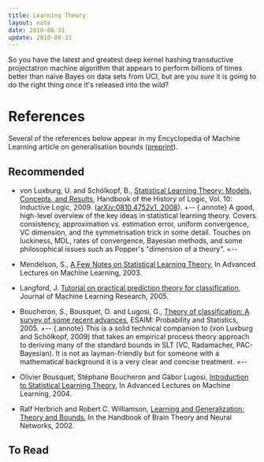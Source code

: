 ```yaml
---
title: Learning Theory
layout: note
date: 2010-08-31
update: 2010-08-31
---
```


So you have the latest and greatest deep kernel hashing transductive projectatron machine algorithm that appears to perform billions of times better than naive Bayes on data sets from UCI, but are you _sure_ it is going to do the right thing once it's released into the wild?

# References

Several of the references below appear in my Encyclopedia of Machine Learning article on generalisation bounds ([preprint](/files/pubs/eml10.pdf)).

## Recommended

* von Luxburg, U. and Schölkopf, B., [Statistical Learning Theory: Models, Concepts, and Results](http://www.kyb.mpg.de/publications/attachments/HHL10_vonLuxburg_5955%5B0%5D.pdf), Handbook of the History of Logic, Vol. 10: Inductive Logic, 2009. ([arXiv:0810.4752v1, 2008](http://arxiv.org/abs/0810.4752)).
  +-- {.annote}
  A good, high-level overview of the key ideas in statistical learning theory. Covers consistency, approximation vs. estimation error, uniform convergence, VC dimension, and the symmetrisation trick in some detail. Touches on luckiness, MDL, rates of convergence, Bayesian methods, and some philosophical issues such as Popper's "dimension of a theory".
  =--

* Mendelson, S., [A Few Notes on Statistical Learning Theory](http://wwwmaths.anu.edu.au/~mendelso/papers/summer02.pdf), In Advanced Lectures on Machine Learning, 2003.
  
* Langford, J. [Tutorial on practical prediction theory for classification](http://jmlr.csail.mit.edu/papers/volume6/langford05a/langford05a.pdf), Journal of Machine Learning Research, 2005.
  
* Boucheron, S., Bousquet, O. and Lugosi, G., [Theory of classification: A survey of some recent advances](http://www.econ.upf.edu/~lugosi/esaimsurvey.pdf), ESAIM: Probability and Statistics, 2005.
  +-- {.annote}
  This is a solid technical companion to (von Luxburg and Schölkopf, 2009) that takes an empirical process theory approach to deriving many of the standard bounds in SLT (VC, Radamacher, PAC-Bayesian). It is not as layman-friendly but for someone with a mathematical background it is a very clear and concise treatment.
  =--
  
* Olivier Bousquet, Stéphane Boucheron and Gábor Lugosi, [Introduction to Statistical Learning Theory](http://www.econ.upf.edu/~lugosi/mlss_slt.pdf), In Advanced Lectures on Machine Learning, 2004.
  
* Ralf Herbrich and Robert C. Williamson, [Learning and Generalization: Theory and Bounds](http://users.cecs.anu.edu.au/~williams/papers/P158.pdf), In the Handbook of Brain Theory and Neural Networks, 2002.



## To Read
